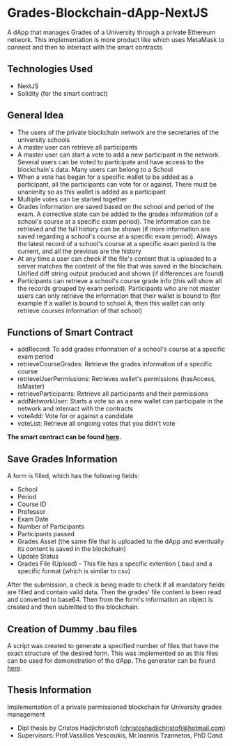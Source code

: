 # Grades-Blockchain-dApp-NextJS
A dApp that manages Grades of a University through a private Ethereum network. This implementation is more product like which uses MetaMask to connect and then to interract with the smart contracts

## Technologies Used
* NextJS
* Solidity (for the smart contract)

## General Idea
* The users of the private blockchain network are the secretaries of the university schools
* A master user can retrieve all participants
* A master user can start a vote to add a new participant in the network. Several users can be voted to participate and have access to the blockchain's data. Many users can belong to a School
* When a vote has began for a specific wallet to be added as a participant, all the participants can vote for or against. There must be unanimity so as this wallet is added as a participant
* Multiple votes can be started together
* Grades information are saved based on the school and period of the exam. A corrective state can be added to the grades information (of a school's course at a specific exam period). The information can be retrieved and the full history can be shown (if more information are saved regarding a school's course at a specific exam period). Always the latest record of a school's course at a specific exam period is the current, and all the previous are the history
* At any time a user can check if the file's content that is uploaded to a server matches the content of the file that was saved in the blockchain. Unified diff string output produced and shown (if differences are found)
* Participants can retrieve a school's course grade info (this will show all the records grouped by exam period). Participants who are not master users can only retrieve the information that their wallet is bound to (for example if a wallet is bound to school A, then this wallet can only retrieve courses information of that school)

## Functions of Smart Contract
* addRecord: To add grades information of a school's course at a specific exam period
* retrieveCourseGrades: Retrieve the grades information of a specific course
* retrieveUserPermissions: Retrieves wallet's permissions (hasAccess, isMaster)
* retrieveParticipants: Retrieve all participants and their permissions
* addNetworkUser: Starts a vote so as a new wallet can participate in the network and interract with the contracts
* voteAdd: Vote for or against a candidate
* voteList: Retrieve all ongoing votes that you didn't vote

**The smart contract can be found [here](https://github.com/ChristosHadjichristofi/Grades-Blockchain-dApp/tree/main/contracts).**

## Save Grades Information
A form is filled, which has the following fields:
* School
* Period
* Course ID
* Professor
* Exam Date
* Number of Participants
* Participants passed
* Grades Asset (the same file that is uploaded to the dApp and eventually its content is saved in the blockchain)
* Update Status
* Grades File (Upload) - This file has a specific extention (.bau) and a specific format (which is similar to csv)

After the submission, a check is being made to check if all mandatory fields are filled and contain valid data. Then the grades' file content is been read and converted to base64. Then from the form's information an object is created and then submitted to the blockchain.

## Creation of Dummy .bau files
A script was created to generate a specified number of files that have the exact structure of the desired form. This was implemented so as this files can be used for demonstration of the dApp. The generator can be found [here](https://github.com/ChristosHadjichristofi/Grades-Blockchain-dApp/tree/main/bauGenerator).

## Thesis Information
Implementation of a private permissioned blockchain for University grades management
* Dipl thesis by Cristos Hadjichristofi (christoshadjichristofi@hotmail.com)
* Supervisors: Prof.Vassilios Vescoukis, Mr.Ioannis Tzannetos, PhD Cand
